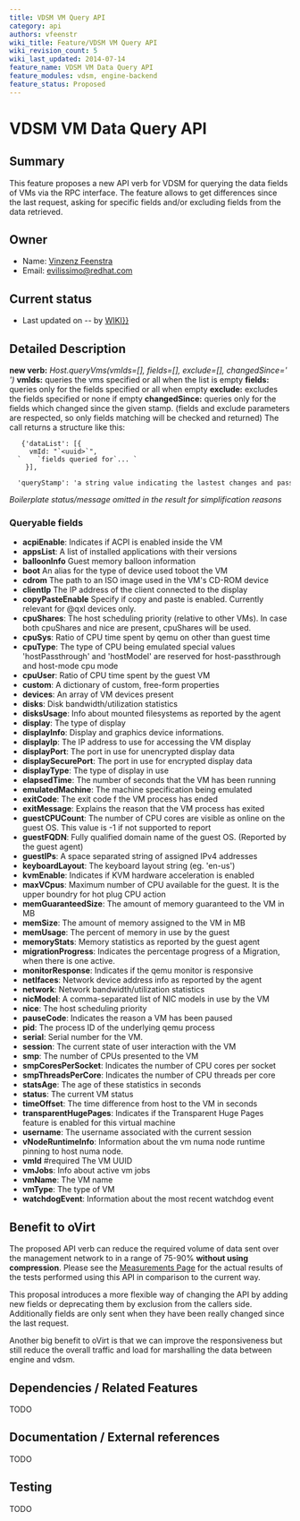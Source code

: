 ```yaml
---
title: VDSM VM Query API
category: api
authors: vfeenstr
wiki_title: Feature/VDSM VM Query API
wiki_revision_count: 5
wiki_last_updated: 2014-07-14
feature_name: VDSM VM Data Query API
feature_modules: vdsm, engine-backend
feature_status: Proposed
---
```


# VDSM VM Data Query API

## Summary

This feature proposes a new API verb for VDSM for querying the data fields of VMs via the RPC interface. The feature allows to get differences since the last request, asking for specific fields and/or excluding fields from the data retrieved.

## Owner

*   Name: [ Vinzenz Feenstra](User:Evilissimo)
*   Email: <evilissimo@redhat.com>

## Current status

*   Last updated on -- by [ WIKI}}](User:{{urlencode:{{REVISIONUSER}})

## Detailed Description

**new verb:** *Host.queryVms(vmIds=[], fields=[], exclude=[], changedSince=' ')*
**vmIds:** queries the vms specified or all when the list is empty
**fields:** queries only for the fields specified or all when empty
**exclude:** excludes the fields specified or none if empty
**changedSince:** queries only for the fields which changed since the given stamp. (fields and exclude parameters are respected, so only fields matching will be checked and returned)
 The call returns a structure like this:

       {'dataList': [{
         vmId: "`<uuid>`",
      `    `fields queried for`... `
        }],
        'queryStamp': 'a string value indicating the lastest changes and passed to changedSince in a follow up request'}

*Boilerplate status/message omitted in the result for simplification reasons*

### Queryable fields

*   **acpiEnable**: Indicates if ACPI is enabled inside the VM
*   **appsList**: A list of installed applications with their versions
*   **balloonInfo** Guest memory balloon information
*   **boot** An alias for the type of device used toboot the VM
*   **cdrom** The path to an ISO image used in the VM's CD-ROM device
*   **clientIp** The IP address of the client connected to the display
*   **copyPasteEnable** Specify if copy and paste is enabled. Currently relevant for @qxl devices only.
*   **cpuShares**: The host scheduling priority (relative to other VMs). In case both cpuShares and nice are present, cpuShares will be used.
*   **cpuSys**: Ratio of CPU time spent by qemu on other than guest time
*   **cpuType**: The type of CPU being emulated special values 'hostPassthrough' and 'hostModel' are reserved for host-passthrough and host-mode cpu mode
*   **cpuUser**: Ratio of CPU time spent by the guest VM
*   **custom**: A dictionary of custom, free-form properties
*   **devices**: An array of VM devices present
*   **disks**: Disk bandwidth/utilization statistics
*   **disksUsage**: Info about mounted filesystems as reported by the agent
*   **display**: The type of display
*   **displayInfo**: Display and graphics device informations.
*   **displayIp**: The IP address to use for accessing the VM display
*   **displayPort**: The port in use for unencrypted display data
*   **displaySecurePort**: The port in use for encrypted display data
*   **displayType**: The type of display in use
*   **elapsedTime**: The number of seconds that the VM has been running
*   **emulatedMachine**: The machine specification being emulated
*   **exitCode**: The exit code f the VM process has ended
*   **exitMessage**: Explains the reason that the VM process has exited
*   **guestCPUCount**: The number of CPU cores are visible as online on the guest OS. This value is -1 if not supported to report
*   **guestFQDN**: Fully qualified domain name of the guest OS. (Reported by the guest agent)
*   **guestIPs**: A space separated string of assigned IPv4 addresses
*   **keyboardLayout**: The keyboard layout string (eg. 'en-us')
*   **kvmEnable**: Indicates if KVM hardware acceleration is enabled
*   **maxVCpus**: Maximum number of CPU available for the guest. It is the upper boundry for hot plug CPU action
*   **memGuaranteedSize**: The amount of memory guaranteed to the VM in MB
*   **memSize**: The amount of memory assigned to the VM in MB
*   **memUsage**: The percent of memory in use by the guest
*   **memoryStats**: Memory statistics as reported by the guest agent
*   **migrationProgress**: Indicates the percentage progress of a Migration, when there is one active.
*   **monitorResponse**: Indicates if the qemu monitor is responsive
*   **netIfaces**: Network device address info as reported by the agent
*   **network**: Network bandwidth/utilization statistics
*   **nicModel**: A comma-separated list of NIC models in use by the VM
*   **nice**: The host scheduling priority
*   **pauseCode**: Indicates the reason a VM has been paused
*   **pid**: The process ID of the underlying qemu process
*   **serial**: Serial number for the VM.
*   **session**: The current state of user interaction with the VM
*   **smp**: The number of CPUs presented to the VM
*   **smpCoresPerSocket**: Indicates the number of CPU cores per socket
*   **smpThreadsPerCore**: Indicates the number of CPU threads per core
*   **statsAge**: The age of these statistics in seconds
*   **status**: The current VM status
*   **timeOffset**: The time difference from host to the VM in seconds
*   **transparentHugePages**: Indicates if the Transparent Huge Pages feature is enabled for this virtual machine
*   **username**: The username associated with the current session
*   **vNodeRuntimeInfo**: Information about the vm numa node runtime pinning to host numa node.
*   **vmId** #required The VM UUID
*   **vmJobs**: Info about active vm jobs
*   **vmName**: The VM name
*   **vmType**: The type of VM
*   **watchdogEvent**: Information about the most recent watchdog event

## Benefit to oVirt

The proposed API verb can reduce the required volume of data sent over the management network to in a range of 75-90% **without using compression**. Please see the [Measurements Page](/develop/release-management/features/vdsm/measurements/) for the actual results of the tests performed using this API in comparison to the current way.

This proposal introduces a more flexible way of changing the API by adding new fields or deprecating them by exclusion from the callers side. Additionally fields are only sent when they have been really changed since the last request.

Another big benefit to oVirt is that we can improve the responsiveness but still reduce the overall traffic and load for marshalling the data between engine and vdsm.

## Dependencies / Related Features

TODO

## Documentation / External references

TODO

## Testing

TODO



